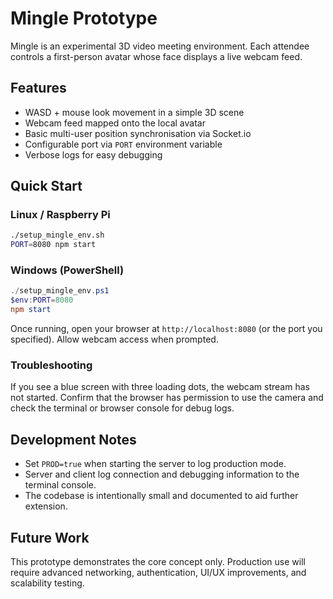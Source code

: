 # Mingle Prototype

Mingle is an experimental 3D video meeting environment. Each attendee controls a
first-person avatar whose face displays a live webcam feed.

## Features
- WASD + mouse look movement in a simple 3D scene
- Webcam feed mapped onto the local avatar
- Basic multi-user position synchronisation via Socket.io
- Configurable port via `PORT` environment variable
- Verbose logs for easy debugging

## Quick Start

### Linux / Raspberry Pi
```bash
./setup_mingle_env.sh
PORT=8080 npm start
```

### Windows (PowerShell)
```powershell
./setup_mingle_env.ps1
$env:PORT=8080
npm start
```

Once running, open your browser at `http://localhost:8080` (or the port you
specified). Allow webcam access when prompted.

### Troubleshooting
If you see a blue screen with three loading dots, the webcam stream has not
started. Confirm that the browser has permission to use the camera and check the
terminal or browser console for debug logs.

## Development Notes
- Set `PROD=true` when starting the server to log production mode.
- Server and client log connection and debugging information to the terminal
  console.
- The codebase is intentionally small and documented to aid further extension.

## Future Work
This prototype demonstrates the core concept only. Production use will require
advanced networking, authentication, UI/UX improvements, and scalability testing.
